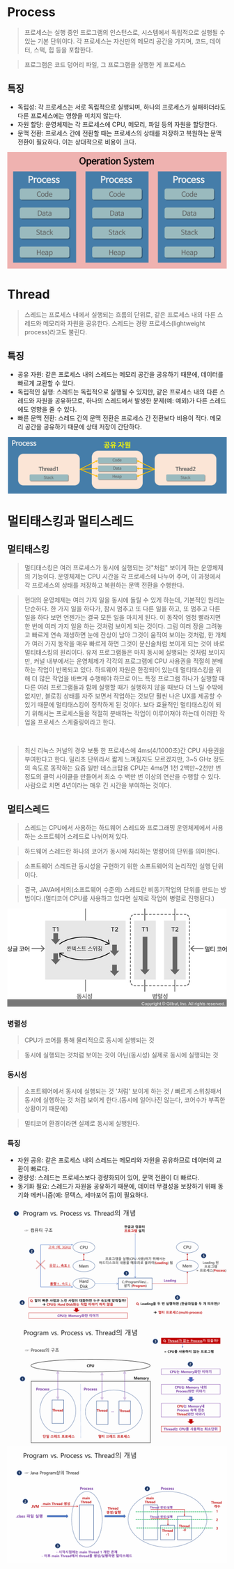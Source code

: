 # Process

> 프로세스는 실행 중인 프로그램의 인스턴스로, 시스템에서 독립적으로 실행될 수 있는 기본 단위이다. 각 프로세스는 자신만의 메모리 공간을 가지며, 코드, 데이터, 스택, 힙 등을 포함한다.

> 프로그램은 코드 덩어리 파일, 그 프로그램을 실행한 게 프로세스

## 특징

- 독립성: 각 프로세스는 서로 독립적으로 실행되며, 하나의 프로세스가 실패하더라도 다른 프로세스에는 영향을 미치지 않는다.
- 자원 할당: 운영체제는 각 프로세스에 CPU, 메모리, 파일 등의 자원을 할당한다.
- 문맥 전환: 프로세스 간에 전환할 때는 프로세스의 상태를 저장하고 복원하는 문맥 전환이 필요하다. 이는 상대적으로 비용이 크다.

![pr1](images/Process&Thread1.png)

# Thread

> 스레드는 프로세스 내에서 실행되는 흐름의 단위로, 같은 프로세스 내의 다른 스레드와 메모리와 자원을 공유한다. 스레드는 경량 프로세스(lightweight process)라고도 불린다.

## 특징

- 공유 자원: 같은 프로세스 내의 스레드는 메모리 공간을 공유하기 때문에, 데이터를 빠르게 교환할 수 있다.
- 독립적인 실행: 스레드는 독립적으로 실행될 수 있지만, 같은 프로세스 내의 다른 스레드와 자원을 공유하므로, 하나의 스레드에서 발생한 문제(예: 예외)가 다른 스레드에도 영향을 줄 수 있다.
- 빠른 문맥 전환: 스레드 간의 문맥 전환은 프로세스 간 전환보다 비용이 적다. 메모리 공간을 공유하기 때문에 상태 저장이 간단하다.

![pr2](images/Process&Thread2.png)


# 멀티태스킹과 멀티스레드

## 멀티태스킹 
> 멀티태스킹은 여러 프로세스가 동시에 실행되는 것"처럼" 보이게 하는 운영체제의 기능이다. 운영체제는 CPU 시간을 각 프로세스에 나누어 주며, 이 과정에서 각 프로세스의 상태를 저장하고 복원하는 문맥 전환을 수행한다.

> 현대의 운영체제는 여러 가지 일을 동시에 돌릴 수 있게 하는데, 기본적인 원리는 단순하다. 한 가지 일을 하다가, 잠시 멈추고 또 다른 일을 하고, 또 멈추고 다른 일을 하다 보면 언젠가는 결국 모든 일을 마치게 된다. 이 동작이 엄청 빨라지면 한 번에 여러 가지 일을 하는 것처럼 보이게 되는 것이다. 그림 여러 장을 그려놓고 빠르게 연속 재생하면 눈에 잔상이 남아 그것이 움직여 보이는 것처럼, 한 개체가 여러 가지 동작을 매우 빠르게 하면 그것이 분신술처럼 보이게 되는 것이 바로 멀티태스킹의 원리이다. 유저 프로그램들은 마치 동시에 실행되는 것처럼 보이지만, 커널 내부에서는 운영체제가 각각의 프로그램에 CPU 사용권을 적절히 분배하는 작업이 반복되고 있다. 하드웨어 자원은 한정되어 있는데 멀티태스킹을 위해 더 많은 작업을 바쁘게 수행해야 하므로 어느 특정 프로그램 하나가 실행할 때 다른 여러 프로그램들과 함께 실행할 때가 실행하지 않을 때보다 더 느릴 수밖에 없지만, 블로킹 상태를 자주 보면서 작업하는 것보단 훨씬 나은 UX를 제공할 수 있기 때문에 멀티태스킹이 정착하게 된 것이다. 보다 효율적인 멀티태스킹이 되기 위해서는 프로세스들을 적절히 분배하는 작업이 이루어져야 하는데 이러한 작업을 프로세스 스케줄링이라고 한다.
<br>

> 최신 리눅스 커널의 경우 보통 한 프로세스에 4ms(4/1000초)간 CPU 사용권을 부여한다고 한다. 밀리초 단위라서 짧게 느껴질지도 모르겠지만, 3~5 GHz 정도의 속도로 동작하는 요즘 일반 데스크탑용 CPU는 4ms면 1천 2백만~2천만 번 정도의 클럭 사이클을 만들어서 최소 수 백만 번 이상의 연산을 수행할 수 있다. 사람으로 치면 4년이라는 매우 긴 시간을 부여하는 것이다.

## 멀티스레드
> 스레드는 CPU에서 사용하는 하드웨어 스레드와 프로그래밍 운영체제에서 사용하는 소프트웨어 스레드로 나뉘어져 있다.

> 하드웨어 스레드란 하나의 코어가 동시에 처리하는 명령어의 단위를 의미한다.

> 소프트웨어 스레드란 동시성을 구현하기 위한 소프트웨어의 논리적인 실행 단위이다.

> 결국, JAVA에서의(소프트웨어 수준의) 스레드란 비동기작업의 단위를 만드는 방법이다.(멀티코어 CPU를 사용하고 있다면 실제로 작업이 병렬로 진행된다.)

![process3](images/Process&Thread3.jpeg)

### 병렬성

> CPU가 코어를 통해 물리적으로 동시에 실행되는 것

> 동시에 실행되는 것처럼 보이는 것이 아닌(동시성) 실제로 동시에 실행되는 것

### 동시성

> 소프트웨어에서 동시에 실행되는 것 '처럼' 보이게 하는 것
> / 빠르게 스위칭해서 동시에 실행하는 것 처럼 보이게 한다.(동시에 일어나진 않는다, 코어수가 부족한 상황이기 때문에)

> 멀티코어 환경이라면 실제로 동시에 실행된다.

### 특징

- 자원 공유: 같은 프로세스 내의 스레드는 메모리와 자원을 공유하므로 데이터의 교환이 빠르다.
- 경량성: 스레드는 프로세스보다 경량화되어 있어, 문맥 전환이 더 빠르다.
- 동기화 필요: 스레드가 자원을 공유하기 때문에, 데이터 무결성을 보장하기 위해 동기화 메커니즘(예: 뮤텍스, 세마포어 등)이 필요하다.

![pr4](images/Process&Thread4.png)
![pr5](images/Process&Thread5.png)
![pr6](images/Process&Thread6.png)